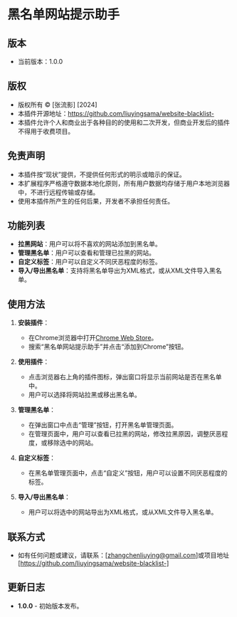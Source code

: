 # 黑名单网站提示助手

## 版本
- 当前版本：1.0.0

## 版权
- 版权所有 © [张流影] [2024]
- 本插件开源地址：https://github.com/liuyingsama/website-blacklist-
- 本插件允许个人和商业出于各种目的的使用和二次开发，但商业开发后的插件不得用于收费项目。

## 免责声明
- 本插件按“现状”提供，不提供任何形式的明示或暗示的保证。
- 本扩展程序严格遵守数据本地化原则，所有用户数据均存储于用户本地浏览器中，不进行远程传输或存储。
- 使用本插件所产生的任何后果，开发者不承担任何责任。

## 功能列表
- **拉黑网站**：用户可以将不喜欢的网站添加到黑名单。
- **管理黑名单**：用户可以查看和管理已拉黑的网站。
- **自定义标签**：用户可以自定义不同厌恶程度的标签。
- **导入/导出黑名单**：支持将黑名单导出为XML格式，或从XML文件导入黑名单。

## 使用方法
1. **安装插件**：
   - 在Chrome浏览器中打开[Chrome Web Store](https://chrome.google.com/webstore)。
   - 搜索“黑名单网站提示助手”并点击“添加到Chrome”按钮。

2. **使用插件**：
   - 点击浏览器右上角的插件图标，弹出窗口将显示当前网站是否在黑名单中。
   - 用户可以选择将网站拉黑或移出黑名单。

3. **管理黑名单**：
   - 在弹出窗口中点击“管理”按钮，打开黑名单管理页面。
   - 在管理页面中，用户可以查看已拉黑的网站，修改拉黑原因，调整厌恶程度，或移除选中的网站。

4. **自定义标签**：
   - 在黑名单管理页面中，点击“自定义”按钮，用户可以设置不同厌恶程度的标签。

5. **导入/导出黑名单**：
   - 用户可以将选中的网站导出为XML格式，或从XML文件导入黑名单。

## 联系方式
- 如有任何问题或建议，请联系：[zhangchenliuying@gmail.com]或项目地址 [https://github.com/liuyingsama/website-blacklist-]

## 更新日志
- **1.0.0** - 初始版本发布。

